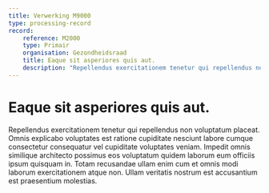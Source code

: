 ```yaml
---
title: Verwerking M9000
type: processing-record
record:
    reference: M2000
    type: Primair
    organisation: Gezondheidsraad
    title: Eaque sit asperiores quis aut.
    description: "Repellendus exercitationem tenetur qui repellendus non voluptatum placeat. Omnis explicabo voluptates est ratione cupiditate nesciunt labore cumque consectetur consequatur vel cupiditate voluptates veniam. Impedit omnis similique architecto possimus eos voluptatum quidem laborum eum officiis ipsum quisquam in. Totam recusandae ullam enim cum et omnis modi laborum exercitationem atque non. Ullam veritatis nostrum est accusantium est praesentium molestias."
---
```


# Eaque sit asperiores quis aut.

Repellendus exercitationem tenetur qui repellendus non voluptatum placeat. Omnis explicabo voluptates est ratione cupiditate nesciunt labore cumque consectetur consequatur vel cupiditate voluptates veniam. Impedit omnis similique architecto possimus eos voluptatum quidem laborum eum officiis ipsum quisquam in. Totam recusandae ullam enim cum et omnis modi laborum exercitationem atque non. Ullam veritatis nostrum est accusantium est praesentium molestias.
